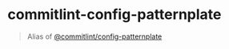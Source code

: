 # commitlint-config-patternplate

> Alias of [@commitlint/config-patternplate](../../@commitlint/config-patternplate)
